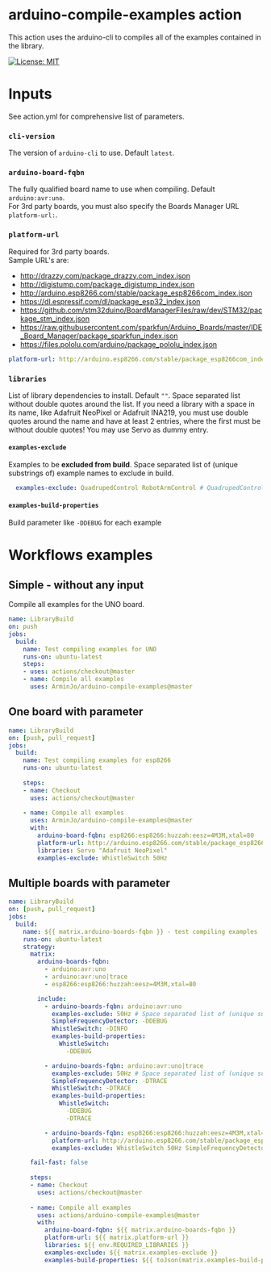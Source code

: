 # arduino-compile-examples action

This action uses the arduino-cli to compiles all of the examples contained in the library.

[![License: MIT](https://img.shields.io/badge/License-MIT-blue.svg)](https://spdx.org/licenses/MIT.html)


# Inputs
See action.yml for comprehensive list of parameters.

### `cli-version`
The version of `arduino-cli` to use. Default `latest`.

### `arduino-board-fqbn`
The fully qualified board name to use when compiling. Default `arduino:avr:uno`.<br/>
For 3rd party boards, you must also specify the Boards Manager URL `platform-url:`.

### `platform-url`
Required for 3rd party boards.<br/>
Sample URL's are:
- http://drazzy.com/package_drazzy.com_index.json
- http://digistump.com/package_digistump_index.json
- http://arduino.esp8266.com/stable/package_esp8266com_index.json
- https://dl.espressif.com/dl/package_esp32_index.json
- https://github.com/stm32duino/BoardManagerFiles/raw/dev/STM32/package_stm_index.json
- https://raw.githubusercontent.com/sparkfun/Arduino_Boards/master/IDE_Board_Manager/package_sparkfun_index.json
- https://files.pololu.com/arduino/package_pololu_index.json

```yaml
platform-url: http://arduino.esp8266.com/stable/package_esp8266com_index.json
```

### `libraries`
List of library dependencies to install. Default `""`.
Space separated list without double quotes around the list. If you need a library with a space in its name, like Adafruit NeoPixel or Adafruit INA219, you must use double quotes around the name and have at least 2 entries, where the first must be without double quotes! You may use Servo as dummy entry.

#### `examples-exclude`
Examples to be **excluded from build**. Space separated list of (unique substrings of) example names to exclude in build.

```yaml
  examples-exclude: QuadrupedControl RobotArmControl # QuadrupedControl and RobotArmControl because of missing EEprom
```

#### `examples-build-properties`
Build parameter like `-DDEBUG` for each example

# Workflows examples
## Simple - without any input
Compile all examples for the UNO board.

```yaml
name: LibraryBuild
on: push
jobs:
  build:
    name: Test compiling examples for UNO
    runs-on: ubuntu-latest
    steps:
    - uses: actions/checkout@master
    - name: Compile all examples
      uses: ArminJo/arduino-compile-examples@master
```

## One board with parameter
```yaml
name: LibraryBuild
on: [push, pull_request]
jobs:
  build:
    name: Test compiling examples for esp8266
    runs-on: ubuntu-latest
    
    steps:
    - name: Checkout
      uses: actions/checkout@master
      
    - name: Compile all examples
      uses: ArminJo/arduino-compile-examples@master
      with:
        arduino-board-fqbn: esp8266:esp8266:huzzah:eesz=4M3M,xtal=80
        platform-url: http://arduino.esp8266.com/stable/package_esp8266com_index.json
        libraries: Servo "Adafruit NeoPixel"
        examples-exclude: WhistleSwitch 50Hz
```

## Multiple boards with parameter
```yaml
name: LibraryBuild
on: [push, pull_request]
jobs:
  build:
    name: ${{ matrix.arduino-boards-fqbn }} - test compiling examples
    runs-on: ubuntu-latest
    strategy:
      matrix:
        arduino-boards-fqbn:
          - arduino:avr:uno
          - arduino:avr:uno|trace
          - esp8266:esp8266:huzzah:eesz=4M3M,xtal=80

        include:
          - arduino-boards-fqbn: arduino:avr:uno
            examples-exclude: 50Hz # Space separated list of (unique substrings of) example names to exclude in build
            SimpleFrequencyDetector: -DDEBUG
            WhistleSwitch: -DINFO
            examples-build-properties:
              WhistleSwitch:
                -DDEBUG

          - arduino-boards-fqbn: arduino:avr:uno|trace
            examples-exclude: 50Hz # Space separated list of (unique substrings of) example names to exclude in build
            SimpleFrequencyDetector: -DTRACE
            WhistleSwitch: -DTRACE
            examples-build-properties:
              WhistleSwitch:
                -DDEBUG
                -DTRACE

          - arduino-boards-fqbn: esp8266:esp8266:huzzah:eesz=4M3M,xtal=80
            platform-url: http://arduino.esp8266.com/stable/package_esp8266com_index.json
            examples-exclude: WhistleSwitch 50Hz SimpleFrequencyDetector          

      fail-fast: false
                
      steps:
      - name: Checkout
        uses: actions/checkout@master
      
      - name: Compile all examples
        uses: actions/arduino-compile-examples@master
        with:
          arduino-board-fqbn: ${{ matrix.arduino-boards-fqbn }}
          platform-url: ${{ matrix.platform-url }}
          libraries: ${{ env.REQUIRED_LIBRARIES }}
          examples-exclude: ${{ matrix.examples-exclude }}
          examples-build-properties: ${{ toJson(matrix.examples-build-properties) }}
```
